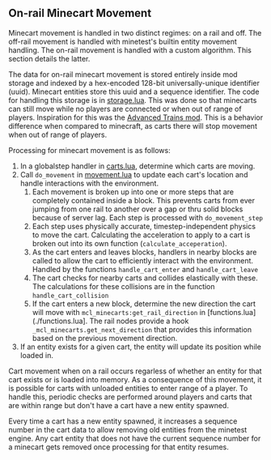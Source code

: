 
## On-rail Minecart Movement

Minecart movement is handled in two distinct regimes: on a rail and off. The
off-rail movement is handled with minetest's builtin entity movement handling.
The on-rail movement is handled with a custom algorithm. This section details
the latter.

The data for on-rail minecart movement is stored entirely inside mod storage
and indexed by a hex-encoded 128-bit universally-unique identifier (uuid). Minecart
entities store this uuid and a sequence identifier. The code for handling this
storage is in [storage.lua](./storage.lua). This was done so that minecarts can
still move while no players are connected or when out of range of players. Inspiration
for this was the [Advanced Trains mod](http://advtrains.de/). This is a behavior difference
when compared to minecraft, as carts there will stop movement when out of range of
players.

Processing for minecart movement is as follows:
1. In a globalstep handler in [carts.lua](./carts.lua), determine which carts are
   moving.
2. Call `do_movement` in [movement.lua](./movement.lua) to update
   each cart's location and handle interactions with the environment.
   1. Each movement is broken up into one or more steps that are completely
      contained inside a block. This prevents carts from ever jumping from
      one rail to another over a gap or thru solid blocks because of server
      lag. Each step is processed with `do_movement_step`
   2. Each step uses physically accurate, timestep-independent physics
      to move the cart. Calculating the acceleration to apply to a cart
      is broken out into its own function (`calculate_acceperation`).
   3. As the cart enters and leaves blocks, handlers in nearby blocks are called
      to allow the cart to efficiently interact with the environment. Handled by
      the functions `handle_cart_enter` and `handle_cart_leave`
   4. The cart checks for nearby carts and collides elastically with these. The
      calculations for these collisions are in the function `handle_cart_collision`
   5. If the cart enters a new block, determine the new direction the cart will
      move with `mcl_minecarts:get_rail_direction` in [functions.lua](./functions.lua].
      The rail nodes provide a hook `_mcl_minecarts.get_next_direction` that
      provides this information based on the previous movement direction.
3. If an entity exists for a given cart, the entity will update its position
   while loaded in.

Cart movement when on a rail occurs regarless of whether an entity for that
cart exists or is loaded into memory. As a consequence of this movement, it
is possible for carts with unloaded entities to enter range of a player.
To handle this, periodic checks are performed around players and carts that
are within range but don't have a cart have a new entity spawned.

Every time a cart has a new entity spawned, it increases a sequence number in
the cart data to allow removing old entities from the minetest engine. Any cart
entity that does not have the current sequence number for a minecart gets removed
once processing for that entity resumes.


